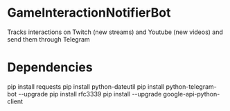 # GameInteractionNotifierBot
Tracks interactions on Twitch (new streams) and Youtube (new videos) and send them through Telegram

# Dependencies
pip install requests
pip install python-dateutil
pip install python-telegram-bot --upgrade
pip install rfc3339
pip install --upgrade google-api-python-client